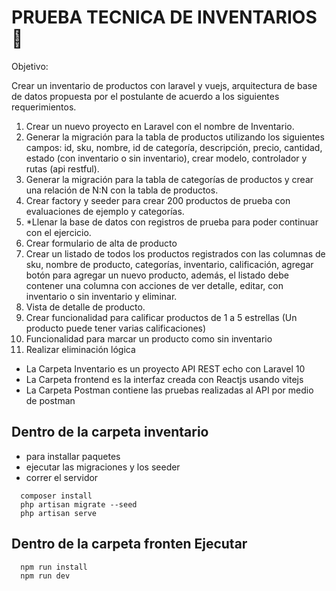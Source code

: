 
# PRUEBA TECNICA DE INVENTARIOS 📝

Objetivo:

Crear un inventario de productos con laravel y vuejs, arquitectura de base de datos propuesta 
por el postulante de acuerdo a los siguientes requerimientos.
1. Crear un nuevo proyecto en Laravel con el nombre de Inventario.
2. Generar la migración para la tabla de productos utilizando los siguientes campos: id, 
sku, nombre, id de categoría, descripción, precio, cantidad, estado (con inventario o sin 
inventario), crear modelo, controlador y rutas (api restful).
3. Generar la migración para la tabla de categorías de productos y crear una relación de 
N:N con la tabla de productos.
4. Crear factory y seeder para crear 200 productos de prueba con evaluaciones de ejemplo 
y categorías.
5. *Llenar la base de datos con registros de prueba para poder continuar con el ejercicio.
6. Crear formulario de alta de producto
7. Crear un listado de todos los productos registrados con las columnas de sku, nombre de 
producto, categorías, inventario, calificación, agregar botón para agregar un nuevo 
producto, además, el listado debe contener una columna con acciones de ver detalle, 
editar, con inventario o sin inventario y eliminar.
8. Vista de detalle de producto.
9. Crear funcionalidad para calificar productos de 1 a 5 estrellas (Un producto puede tener 
varias calificaciones)
10. Funcionalidad para marcar un producto como sin inventario
11. Realizar eliminación lógica


- La Carpeta Inventario es un proyecto API REST echo con Laravel 10
- La Carpeta frontend es la interfaz creada con Reactjs usando vitejs
- La Carpeta Postman contiene las pruebas realizadas al API por medio de postman

 
 ## Dentro de la carpeta inventario
 - para installar paquetes
 - ejecutar las migraciones y los seeder
 - correr el servidor
~~~laravel  
  composer install
  php artisan migrate --seed
  php artisan serve
~~~  

## Dentro de la carpeta fronten Ejecutar 
~~~javascript  
  npm run install 
  npm run dev 
~~~  
